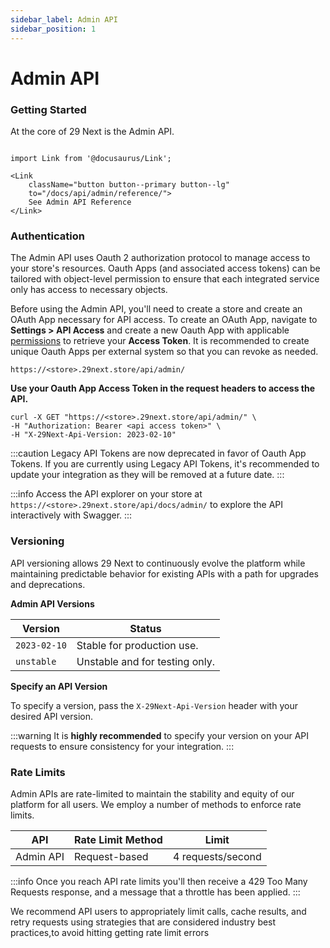 ```yaml
---
sidebar_label: Admin API
sidebar_position: 1
---
```

# Admin API

### Getting Started

At the core of 29 Next is the Admin API.

```mdx-code-block

import Link from '@docusaurus/Link';

<Link
    className="button button--primary button--lg"
    to="/docs/api/admin/reference/">
    See Admin API Reference
</Link>

```

### Authentication


The Admin API uses Oauth 2 authorization protocol to manage access to your store's resources. Oauth Apps (and associated access tokens) can be tailored with object-level permission to ensure that each integrated service only has access to necessary objects.

Before using the Admin API, you'll need to create a store and create an OAuth App necessary for API access. To create an OAuth App, navigate to **Settings > API Access** and create a new Oauth App with applicable [permissions](permissions.md) to retrieve your **Access Token**.  It is recommended to create unique Oauth Apps per external system so that you can revoke as needed.

```curl title="Admin API Path"
https://<store>.29next.store/api/admin/
```


**Use your Oauth App Access Token in the request headers to access the API.**

```curl title="Example Request"
curl -X GET "https://<store>.29next.store/api/admin/" \
-H "Authorization: Bearer <api access token>" \
-H "X-29Next-Api-Version: 2023-02-10"
```

:::caution
Legacy API Tokens are now deprecated in favor of Oauth App Tokens. If you are currently using Legacy API Tokens, it's recommended to update your integration as they will be removed at a future date.
:::

:::info
Access the API explorer on your store at `https://<store>.29next.store/api/docs/admin/` to explore the API interactively with Swagger.
:::

### Versioning

API versioning allows 29 Next to continuously evolve the platform while maintaining predictable behavior for existing APIs with a path for upgrades and deprecations.

**Admin API Versions**

| Version | Status |
| ---- | ---- |
| `2023-02-10` | Stable for production use. |
| `unstable` | Unstable and for testing only. |


**Specify an API Version**

To specify a version, pass the `X-29Next-Api-Version` header with your desired API version.

:::warning
It is **highly recommended** to specify your version on your API requests to ensure consistency for your integration.
:::


### Rate Limits

Admin APIs are rate-limited to maintain the stability and equity of our platform for all users. We employ a number of methods to enforce rate limits.

| API | Rate Limit Method | Limit |
| ---- | ---- | ---- |
| Admin API | Request-based | 4 requests/second |

:::info
Once you reach API rate limits you'll then receive a 429 Too Many Requests response, and a message that a throttle has been applied.
:::


We recommend API users to appropriately limit calls, cache results, and retry requests using strategies that are considered industry best practices,to avoid hitting getting rate limit errors


